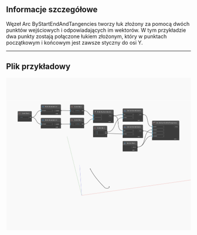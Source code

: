 ## Informacje szczegółowe
Węzeł Arc ByStartEndAndTangencies tworzy łuk złożony za pomocą dwóch punktów wejściowych i odpowiadających im wektorów. W tym przykładzie dwa punkty zostają połączone łukiem złożonym, który w punktach początkowym i końcowym jest zawsze styczny do osi Y.
___
## Plik przykładowy

![ByStartEndAndTangencies](./Autodesk.DesignScript.Geometry.Arc.ByStartEndAndTangencies_img.jpg)

